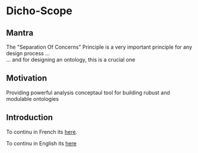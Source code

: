 Dicho-Scope
==

Mantra 
-
The "Separation Of Concerns" Principle is a very important principle for any design process ...   
... and for designing an ontology, this is a crucial one

Motivation
-
Providing powerful analysis conceptaul tool for building rubust and modulable ontologies

Introduction
-
To continu in French its <a href="https://github.com/iPlumb3r/Dicho-Scope/blob/master/Introduction_FR.md">here</a>.

To continu in English its <a href="https://github.com/iPlumb3r/Dicho-Scope/blob/master/Introduction_EN.md">here</a>
